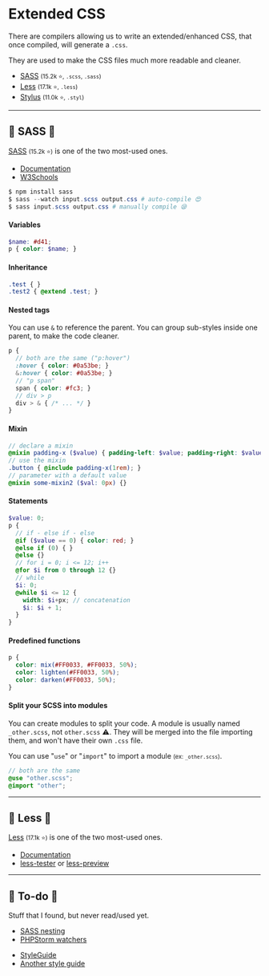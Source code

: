 # Extended CSS

<div class="row row-cols-lg-2"><div>

There are compilers allowing us to write an extended/enhanced CSS, that once compiled, will generate a `.css`.

They are used to make the CSS files much more readable and cleaner.
</div><div class="align-self-center">

* [SASS](https://github.com/sass/sass) <small>(15.2k ⭐, `.scss`, `.sass`)</small>
* [Less](https://github.com/less/less.js) <small>(17.1k ⭐, `.less`)</small>
* [Stylus](https://github.com/stylus/stylus) <small>(11.0k ⭐, `.styl`)</small>
</div></div>

<hr class="sep-both">

## 🐲 SASS 🐲

<div class="row row-cols-lg-2"><div>

[SASS](https://github.com/sass/sass) <small>(15.2k ⭐)</small> is one of the two most-used ones.

* [Documentation](https://sass-lang.com/documentation/)
* [W3Schools](https://www.w3schools.com/sass/default.php)

```powershell
$ npm install sass
$ sass --watch input.scss output.css # auto-compile 😍
$ sass input.scss output.css # manually compile 😪
```

#### Variables

<p></p>

```scss
$name: #d41;
p { color: $name; }
```

#### Inheritance

<p></p>

```scss
.test { }
.test2 { @extend .test; }
```

#### Nested tags

You can use `&` to reference the parent. You can group sub-styles inside one parent, to make the code cleaner.

```scss
p {
  // both are the same ("p:hover")
  :hover { color: #0a53be; }
  &:hover { color: #0a53be; }
  // "p span"
  span { color: #fc3; }
  // div > p
  div > & { /* ... */ }
}
```

#### Mixin

<p></p>

```scss
// declare a mixin
@mixin padding-x ($value) { padding-left: $value; padding-right: $value; }
// use the mixin
.button { @include padding-x(1rem); }
// parameter with a default value
@mixin some-mixin2 ($val: 0px) {}
```
</div><div>

#### Statements

<p></p>

```scss
$value: 0;
p {
  // if - else if - else
  @if ($value == 0) { color: red; }
  @else if (0) { }
  @else {}
  // for i = 0; i <= 12; i++
  @for $i from 0 through 12 {}
  // while
  $i: 0;
  @while $i <= 12 {
    width: $i+px; // concatenation
    $i: $i + 1;
  }
}
```

#### Predefined functions

<p></p>

```scss
p {
  color: mix(#FF0033, #FF0033, 50%);
  color: lighten(#FF0033, 50%);
  color: darken(#FF0033, 50%);
}
```

#### Split your SCSS into modules

You can create modules to split your code. A module is usually named `_other.scss`, not `other.scss` ⚠️. They will be merged into the file importing them, and won't have their own `.css` file.

You can use "`use`" or "`import`" to import a module <small>(ex: `_other.scss`)</small>.

```scss
// both are the same
@use "other.scss";
@import "other";
```
</div></div>

<hr class="sep-both">

## 🥂 Less 🥂

<div class="row row-cols-lg-2"><div>

[Less](https://github.com/less/less.js) <small>(17.1k ⭐)</small> is one of the two most-used ones.

* [Documentation](https://lesscss.org/#overview)
* [less-tester](https://www.lesstester.com/) or [less-preview](http://lesscss.org/less-preview/)
</div><div>
</div></div>

<hr class="sep-both">

## 👻 To-do 👻

Stuff that I found, but never read/used yet.

<div class="row row-cols-lg-2"><div>

* [SASS nesting](https://markdotto.com/blog/css-nesting/)
* [PHPStorm watchers](https://www.jetbrains.com/help/phpstorm/transpiling-sass-less-and-scss-to-css.html#ws_sass_less_scss_syntax_highlighting)
</div><div>

* [StyleGuide](https://www.toptal.com/css/sass-mixins-keep-your-stylesheets-dry)
* [Another style guide](https://www.toptal.com/front-end/sass-style-guide-a-sass-tutorial-on-how-to-write-better-css-code)
</div></div>